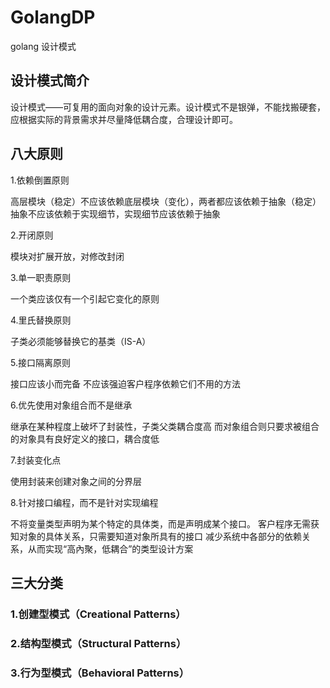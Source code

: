 # GolangDP
golang 设计模式

## 设计模式简介
设计模式——可复用的面向对象的设计元素。设计模式不是银弹，不能找搬硬套，应根据实际的背景需求并尽量降低耦合度，合理设计即可。

## 八大原则
1.依赖倒置原则

高层模块（稳定）不应该依赖底层模块（变化），两者都应该依赖于抽象（稳定）
抽象不应该依赖于实现细节，实现细节应该依赖于抽象

2.开闭原则

模块对扩展开放，对修改封闭

3.单一职责原则

一个类应该仅有一个引起它变化的原则

4.里氏替换原则

子类必须能够替换它的基类（IS-A）

5.接口隔离原则

接口应该小而完备
不应该强迫客户程序依赖它们不用的方法

6.优先使用对象组合而不是继承

继承在某种程度上破坏了封装性，子类父类耦合度高
而对象组合则只要求被组合的对象具有良好定义的接口，耦合度低

7.封装变化点

使用封装来创建对象之间的分界层

8.针对接口编程，而不是针对实现编程

不将变量类型声明为某个特定的具体类，而是声明成某个接口。
客户程序无需获知对象的具体关系，只需要知道对象所具有的接口
减少系统中各部分的依赖关系，从而实现“高內聚，低耦合”的类型设计方案

## 三大分类
### 1.创建型模式（Creational Patterns）

### 2.结构型模式（Structural Patterns）

### 3.行为型模式（Behavioral Patterns）
